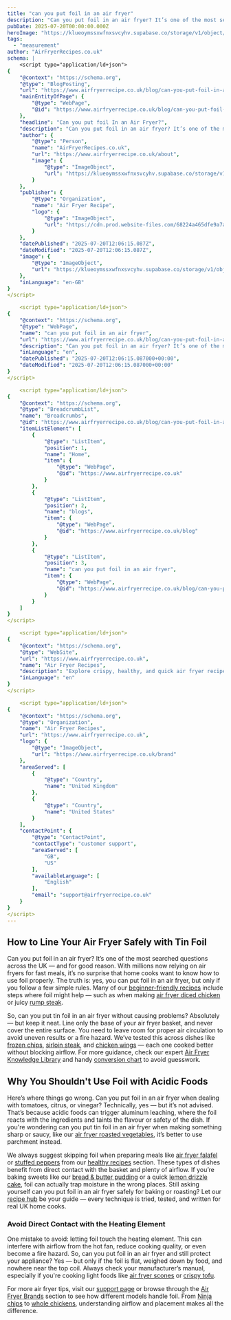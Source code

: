 ```yaml
---
title: "can you put foil in an air fryer"
description: "Can you put foil in an air fryer? It’s one of the most searched questions across the UK — and for good reason. With millions now relying on air fryers for fast meals, it’s no surprise that home cooks want to know how to use foil properly. The truth is: yes, you can put foil in an air fryer, but only if you follow a few simple rules. Many of our beginner-friendly recipes include steps where foil might help — such as when making air fryer diced chicken or juicy rump steak."
pubDate: 2025-07-20T00:00:00.000Z
heroImage: "https://klueoymssxwfnxsvcyhv.supabase.co/storage/v1/object/public/Shmucket/can-you-put-foil-in-an-air-fryer.png"
tags:
  - "measurement"
author: "AirFryerRecipes.co.uk"
schema: |
    <script type="application/ld+json">
{
    "@context": "https://schema.org",
    "@type": "BlogPosting",
    "url": "https://www.airfryerrecipe.co.uk/blog/can-you-put-foil-in-an-air-fryer",
    "mainEntityOfPage": {
        "@type": "WebPage",
        "@id": "https://www.airfryerrecipe.co.uk/blog/can-you-put-foil-in-an-air-fryer"
    },
    "headline": "Can you put foil In an Air Fryer?",
    "description": "Can you put foil in an air fryer? It’s one of the most searched questions across the UK — and for good reason. With millions now relying on air fryers for fast meals, it’s no surprise that home cooks want to know how to use foil properly. The truth is: yes, you can put foil in an air fryer, but only if you follow a few simple rules. Many of our beginner-friendly recipes include steps where foil might help — such as when making air fryer diced chicken or juicy rump steak.",
    "author": {
        "@type": "Person",
        "name": "AirFryerRecipes.co.uk",
        "url": "https://www.airfryerrecipe.co.uk/about",
        "image": {
            "@type": "ImageObject",
            "url": "https://klueoymssxwfnxsvcyhv.supabase.co/storage/v1/object/public/Shmucket/Me.jpg"
        }
    },
    "publisher": {
        "@type": "Organization",
        "name": "Air Fryer Recipe",
        "logo": {
            "@type": "ImageObject",
            "url": "https://cdn.prod.website-files.com/68224a465dfe9a7ab4f57570/6844191451a8b2f1e37e63cc_Untitled%20design%20-%202025-06-05T205644.948%20(1).png"
        }
    },
    "datePublished": "2025-07-20T12:06:15.087Z",
    "dateModified": "2025-07-20T12:06:15.087Z",
    "image": {
        "@type": "ImageObject",
        "url": "https://klueoymssxwfnxsvcyhv.supabase.co/storage/v1/object/public/Shmucket/can-you-put-foil-in-an-air-fryer.png"
    },
    "inLanguage": "en-GB"
}
</script>

    <script type="application/ld+json">
{
    "@context": "https://schema.org",
    "@type": "WebPage",
    "name": "can you put foil in an air fryer",
    "url": "https://www.airfryerrecipe.co.uk/blog/can-you-put-foil-in-an-air-fryer",
    "description": "Can you put foil in an air fryer? It’s one of the most searched questions across the UK — and for good reason. With millions now relying on air fryers for fast meals, it’s no surprise that home cooks want to know how to use foil properly. The truth is: yes, you can put foil in an air fryer, but only if you follow a few simple rules. Many of our beginner-friendly recipes include steps where foil might help — such as when making air fryer diced chicken or juicy rump steak.",
    "inLanguage": "en",
    "datePublished": "2025-07-20T12:06:15.087000+00:00",
    "dateModified": "2025-07-20T12:06:15.087000+00:00"
}
</script>

    <script type="application/ld+json">
{
    "@context": "https://schema.org",
    "@type": "BreadcrumbList",
    "name": "Breadcrumbs",
    "@id": "https://www.airfryerrecipe.co.uk/blog/can-you-put-foil-in-an-air-fryer#breadcrumbs",
    "itemListElement": [
        {
            "@type": "ListItem",
            "position": 1,
            "name": "Home",
            "item": {
                "@type": "WebPage",
                "@id": "https://www.airfryerrecipe.co.uk"
            }
        },
        {
            "@type": "ListItem",
            "position": 2,
            "name": "blogs",
            "item": {
                "@type": "WebPage",
                "@id": "https://www.airfryerrecipe.co.uk/blog"
            }
        },
        {
            "@type": "ListItem",
            "position": 3,
            "name": "can you put foil in an air fryer",
            "item": {
                "@type": "WebPage",
                "@id": "https://www.airfryerrecipe.co.uk/blog/can-you-put-foil-in-an-air-fryer"
            }
        }
    ]
}
</script>

    <script type="application/ld+json">
{
    "@context": "https://schema.org",
    "@type": "WebSite",
    "url": "https://www.airfryerrecipe.co.uk",
    "name": "Air Fryer Recipes",
    "description": "Explore crispy, healthy, and quick air fryer recipes from around the world. Perfect for everyday meals.",
    "inLanguage": "en"
}
</script>

    <script type="application/ld+json">
{
    "@context": "https://schema.org",
    "@type": "Organization",
    "name": "Air Fryer Recipes",
    "url": "https://www.airfryerrecipe.co.uk",
    "logo": {
        "@type": "ImageObject",
        "url": "https://www.airfryerrecipe.co.uk/brand"
    },
    "areaServed": [
        {
            "@type": "Country",
            "name": "United Kingdom"
        },
        {
            "@type": "Country",
            "name": "United States"
        }
    ],
    "contactPoint": {
        "@type": "ContactPoint",
        "contactType": "customer support",
        "areaServed": [
            "GB",
            "US"
        ],
        "availableLanguage": [
            "English"
        ],
        "email": "support@airfryerrecipe.co.uk"
    }
}
</script>
---
```


<h2 id="">How to Line Your Air Fryer Safely with Tin Foil</h2><p id="">Can you put foil in an air fryer? It’s one of the most searched questions across the UK — and for good reason. With millions now relying on air fryers for fast meals, it’s no surprise that home cooks want to know how to use foil properly. The truth is: yes, you can put foil in an air fryer, but only if you follow a few simple rules. Many of our <a target="_new" href="https://www.airfryerrecipe.co.uk/categories/air-fryer-recipes-for-beginners" id="">beginner-friendly recipes</a> include steps where foil might help — such as when making <a target="_new" href="https://www.airfryerrecipe.co.uk/recipes/air-fryer-diced-chicken" id="">air fryer diced chicken</a> or juicy <a target="_new" href="https://www.airfryerrecipe.co.uk/recipes/air-fryer-rump-steak" id="">rump steak</a>.</p><p id="">So, can you put tin foil in an air fryer without causing problems? Absolutely — but keep it neat. Line only the base of your air fryer basket, and never cover the entire surface. You need to leave room for proper air circulation to avoid uneven results or a fire hazard. We’ve tested this across dishes like <a target="_new" href="https://www.airfryerrecipe.co.uk/recipes/air-fryer-frozen-chips" id="">frozen chips</a>, <a target="_new" href="https://www.airfryerrecipe.co.uk/recipes/air-fryer-sirloin-steak" id="">sirloin steak</a>, and <a target="_new" href="https://www.airfryerrecipe.co.uk/recipes/air-fryer-chicken-wings" id="">chicken wings</a> — each one cooked better without blocking airflow. For more guidance, check our expert <a target="_new" href="https://www.airfryerrecipe.co.uk/air-fryer-knowledge-library" id="">Air Fryer Knowledge Library</a> and handy <a target="_new" href="https://www.airfryerrecipe.co.uk/air-fryer-conversion-chart" id="">conversion chart</a> to avoid guesswork.</p><h2 id="">Why You Shouldn't Use Foil with Acidic Foods</h2><p id="">Here’s where things go wrong. Can you put foil in an air fryer when dealing with tomatoes, citrus, or vinegar? Technically, yes — but it’s not advised. That’s because acidic foods can trigger aluminum leaching, where the foil reacts with the ingredients and taints the flavour or safety of the dish. If you're wondering can you put tin foil in an air fryer when making something sharp or saucy, like our <a target="_new" href="https://www.airfryerrecipe.co.uk/recipes/air-fryer-roasted-vegetables" id="">air fryer roasted vegetables</a>, it’s better to use parchment instead.</p><p id="">We always suggest skipping foil when preparing meals like <a target="_new" href="https://www.airfryerrecipe.co.uk/recipes/air-fryer-falafel" id="">air fryer falafel</a> or <a target="_new" href="https://www.airfryerrecipe.co.uk/recipes/healthy-air-fryer-stuffed-peppers" id="">stuffed peppers</a> from our <a target="_new" href="https://www.airfryerrecipe.co.uk/categories/healthy-recipes" id="">healthy recipes</a> section. These types of dishes benefit from direct contact with the basket and plenty of airflow. If you’re baking sweets like our <a target="_new" href="https://www.airfryerrecipe.co.uk/recipes/air-fryer-bread-butter-pudding" id="">bread &amp; butter pudding</a> or a quick <a target="_new" href="https://www.airfryerrecipe.co.uk/recipes/air-fryer-lemon-drizzle-cake" id="">lemon drizzle cake</a>, foil can actually trap moisture in the wrong places. Still asking yourself can you put foil in an air fryer safely for baking or roasting? Let our <a target="_new" href="https://www.airfryerrecipe.co.uk/recipes" id="">recipe hub</a> be your guide — every technique is tried, tested, and written for real UK home cooks.</p><h3 id="">Avoid Direct Contact with the Heating Element</h3><p id="">One mistake to avoid: letting foil touch the heating element. This can interfere with airflow from the hot fan, reduce cooking quality, or even become a fire hazard. So, can you put foil in an air fryer and still protect your appliance? Yes — but only if the foil is flat, weighed down by food, and nowhere near the top coil. Always check your manufacturer’s manual, especially if you're cooking light foods like <a target="_new" href="https://www.airfryerrecipe.co.uk/recipes/air-fryer-scones" id="">air fryer scones</a> or <a target="_new" href="https://www.airfryerrecipe.co.uk/recipes/crispy-air-fried-tofu" id="">crispy tofu</a>.</p><p id="">For more air fryer tips, visit our <a target="_new" href="https://www.airfryerrecipe.co.uk/support" id="">support page</a> or browse through the <a target="_new" href="https://www.airfryerrecipe.co.uk/air-fryer-brands" id="">Air Fryer Brands</a> section to see how different models handle foil. From <a target="_new" href="https://www.airfryerrecipe.co.uk/recipes/ninja-air-fryer-chips" id="">Ninja chips</a> to <a target="_new" href="https://www.airfryerrecipe.co.uk/recipes/air-fryer-whole-chicken" id="">whole chickens</a>, understanding airflow and placement makes all the difference.</p><p id="">‍</p>
